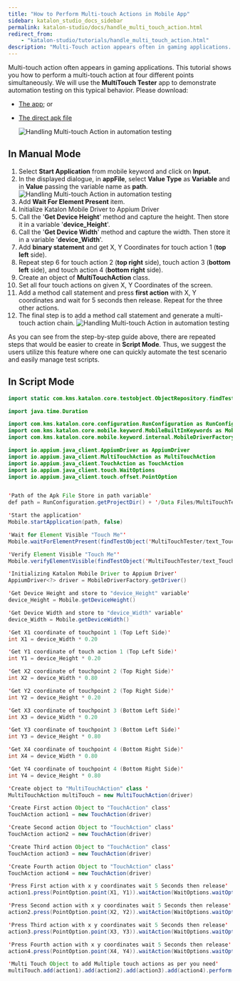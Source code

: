 ```yaml
---
title: "How to Perform Multi-touch Actions in Mobile App"
sidebar: katalon_studio_docs_sidebar
permalink: katalon-studio/docs/handle_multi_touch_action.html
redirect_from:
    - "katalon-studio/tutorials/handle_multi_touch_action.html"
description: "Multi-Touch action appears often in gaming applications. We will use MultiTouch Tester app to demonstrate automation testing on this common behavior."
---
```

Multi-touch action often appears in gaming applications. This tutorial shows you how to perform a multi-touch action at four different points simultaneously. We will use the **MultiTouch Tester** app to demonstrate automation testing on this typical behavior. Please download:

* [The app](https://play.google.com/store/apps/details?id=com.the511plus.MultiTouchTester); or
* [The direct apk file](https://www.appsapk.com/multitouch-tester/)

   ![Handling Multi-touch Action in automation testing](https://github.com/katalon-studio/docs-images/raw/master/katalon-studio/tutorials/handle_multi_touch_action/Handling-Multi-touch-Action.png)

## In Manual Mode

1. Select **Start Application** from mobile keyword and click on **Input.** 
2. In the displayed dialogue, in **appFile**, select **Value Type** as **Variable** and in **Value** passing the variable name as **path**.
   ![Handling Multi-touch Action in automation testing](https://github.com/katalon-studio/docs-images/raw/master/katalon-studio/tutorials/handle_multi_touch_action/Handling-Multi-touch-Action-1.png)
3. Add **Wait For Element Present** item.
4. Initialize Katalon Mobile Driver to Appium Driver
5. Call the '**Get Device Height**' method and capture the height. Then store it in a variable '**device_Height**'.
6. Call the '**Get Device Width**' method and capture the width. Then store it in a variable '**device_Width**'.
7. Add **binary statement** and get X, Y Coordinates for touch action 1 (**top left** side).
8. Repeat step 6 for touch action 2 (**top right** side), touch action 3 (**bottom left** side), and touch action 4 (**bottom right** side).
9. Create an object of **MultiTouchAction** class.
10. Set all four touch actions on given X, Y Coordinates of the screen.
11. Add a method call statement and press **first action** with X, Y coordinates and wait for 5 seconds then release. Repeat for the three other actions.
12. The final step is to add a method call statement and generate a multi-touch action chain.
   ![Handling Multi-touch Action in automation testing](https://github.com/katalon-studio/docs-images/raw/master/katalon-studio/tutorials/handle_multi_touch_action/Handling-Multi-touch-Action-2.png)

As you can see from the step-by-step guide above, there are repeated steps that would be easier to create in **Script Mode**. Thus, we suggest the users utilize this feature where one can quickly automate the test scenario and easily manage test scripts.

## In Script Mode

```java
import static com.kms.katalon.core.testobject.ObjectRepository.findTestObject

import java.time.Duration

import com.kms.katalon.core.configuration.RunConfiguration as RunConfiguration
import com.kms.katalon.core.mobile.keyword.MobileBuiltInKeywords as Mobile
import com.kms.katalon.core.mobile.keyword.internal.MobileDriverFactory as MobileDriverFactory

import io.appium.java_client.AppiumDriver as AppiumDriver
import io.appium.java_client.MultiTouchAction as MultiTouchAction
import io.appium.java_client.TouchAction as TouchAction
import io.appium.java_client.touch.WaitOptions
import io.appium.java_client.touch.offset.PointOption


'Path of the Apk File Store in path variable'
def path = RunConfiguration.getProjectDir() + '/Data Files/MultiTouchTester.apk'

'Start the application'
Mobile.startApplication(path, false)

'Wait for Element Visible "Touch Me"'
Mobile.waitForElementPresent(findTestObject('MultiTouchTester/text_Touch Me'), 30)

'Verify Element Visible "Touch Me"'
Mobile.verifyElementVisible(findTestObject('MultiTouchTester/text_Touch Me'), 30)

'Initializing Katalon Mobile Driver to Appium Driver'
AppiumDriver<?> driver = MobileDriverFactory.getDriver()

'Get Device Height and store to "device_Height" variable'
device_Height = Mobile.getDeviceHeight()

'Get Device Width and store to "device_Width" variable'
device_Width = Mobile.getDeviceWidth()

'Get X1 coordinate of touchpoint 1 (Top Left Side)'
int X1 = device_Width * 0.20

'Get Y1 coordinate of touch action 1 (Top Left Side)'
int Y1 = device_Height * 0.20

'Get X2 coordinate of touchpoint 2 (Top Right Side)'
int X2 = device_Width * 0.80

'Get Y2 coordinate of touchpoint 2 (Top Right Side)'
int Y2 = device_Height * 0.20

'Get X3 coordinate of touchpoint 3 (Bottom Left Side)'
int X3 = device_Width * 0.20

'Get Y3 coordinate of touchpoint 3 (Bottom Left Side)'
int Y3 = device_Height * 0.80

'Get X4 coordinate of touchpoint 4 (Bottom Right Side)'
int X4 = device_Width * 0.80

'Get Y4 coordinate of touchpoint 4 (Bottom Right Side)'
int Y4 = device_Height * 0.80

'Create object to "MultiTouchAction" class '
MultiTouchAction multiTouch = new MultiTouchAction(driver)

'Create First action Object to "TouchAction" class'
TouchAction action1 = new TouchAction(driver)

'Create Second action Object to "TouchAction" class'
TouchAction action2 = new TouchAction(driver)

'Create Third action Object to "TouchAction" class'
TouchAction action3 = new TouchAction(driver)

'Create Fourth action Object to "TouchAction" class'
TouchAction action4 = new TouchAction(driver)

'Press First action with x y coordinates wait 5 Seconds then release'
action1.press(PointOption.point(X1, Y1)).waitAction(WaitOptions.waitOptions(Duration.ofMillis(5000))).release()

'Press Second action with x y coordinates wait 5 Seconds then release'
action2.press(PointOption.point(X2, Y2)).waitAction(WaitOptions.waitOptions(Duration.ofMillis(5000))).release()

'Press Third action with x y coordinates wait 5 Seconds then release'
action3.press(PointOption.point(X3, Y3)).waitAction(WaitOptions.waitOptions(Duration.ofMillis(5000))).release()

'Press Fourth action with x y coordinates wait 5 Seconds then release'
action4.press(PointOption.point(X4, Y4)).waitAction(WaitOptions.waitOptions(Duration.ofMillis(5000))).release()

'Multi Touch Object to add Multiple touch actions as per you need'
multiTouch.add(action1).add(action2).add(action3).add(action4).perform()
```

